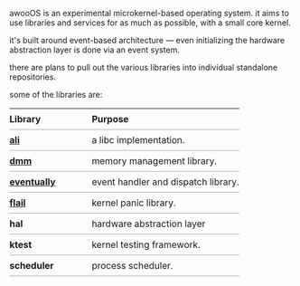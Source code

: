 ---
---

awooOS is an experimental microkernel-based operating system. it aims to
use libraries and services for as much as possible, with a small core
kernel.

it's built around event-based architecture &mdash; even initializing the
hardware abstraction layer is done via an event system.

there are plans to pull out the various libraries into individual
standalone repositories.

some of the libraries are:

<style>
table {
  margin: 1em 0;
  width: 100%;
  border-collapse: collapse;
}

th, td {
  text-align: left;
  padding: 0.5em 2em;
}
th:first-child, td:first-child {
  padding-left: 0;
}
th:last-child, td:last-child {
  padding-right: 0;
}

tr {
  border-bottom: 1px solid #aaa;
}
</style>

<table>
  <tr>
    <th>Library</th>
    <th>Purpose</th>
  </tr>
  <tr>
    <td><a href="https://github.com/awooos/ali"><strong>ali</strong></a></td>
    <td>a libc implementation.</td>
  </tr>
  <tr>
    <td><a href="https://github.com/awooos/dmm"><strong>dmm</strong></a></td>
    <td>memory management library.</td>
  </tr>
  <tr>
    <td><a href="https://github.com/awooos/eventually"><strong>eventually</strong></a></td>
    <td>event handler and dispatch library.</td>
  </tr>
  <tr>
    <td><a href="https://github.com/awooos/flail"><strong>flail</strong></a></td>
    <td>kernel panic library.</td>
  </tr>
  <tr>
    <td><strong>hal</strong></td>
    <td>hardware abstraction layer</td>
  </tr>
  <tr>
    <td><strong>ktest</strong></td>
    <td>kernel testing framework.</td>
  </tr>
  <tr>
    <td><strong>scheduler</strong></td>
    <td>process scheduler.</td>
  </tr>
</table>
